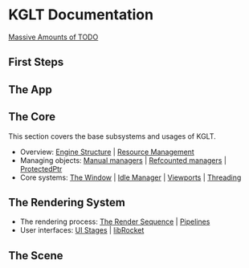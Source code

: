 # KGLT Documentation

[Massive Amounts of TODO](todo.md)

## First Steps

## The App

## The Core

This section covers the base subsystems and usages of KGLT. 

 - Overview: [Engine Structure](engine_structure.md) | [Resource Management](resource_management.md)
 - Managing objects: [Manual managers](manual_managers.md) | [Refcounted managers](refcount_managers.md) | [ProtectedPtr<T>](protected_ptr.md)
 - Core systems: [The Window](window.md) | [Idle Manager](idle.md) | [Viewports](viewport.md) | [Threading](threading.md)

## The Rendering System
 
 - The rendering process: [The Render Sequence](render_sequence.md) | [Pipelines](pipeline.md)
 - User interfaces: [UI Stages](ui_stage.md) | [libRocket](librocket.md)

## The Scene


